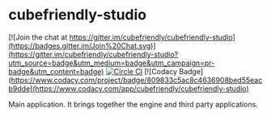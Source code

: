 # cubefriendly-studio

[![Join the chat at https://gitter.im/cubefriendly/cubefriendly-studio](https://badges.gitter.im/Join%20Chat.svg)](https://gitter.im/cubefriendly/cubefriendly-studio?utm_source=badge&utm_medium=badge&utm_campaign=pr-badge&utm_content=badge)
[![Circle CI](https://circleci.com/gh/cubefriendly/cubefriendly-studio.svg?style=svg)](https://circleci.com/gh/cubefriendly/cubefriendly-studio)
[![Codacy Badge](https://www.codacy.com/project/badge/809833c5ac8c4636908bed55eacb9dde](https://www.codacy.com/app/cubefriendly/cubefriendly-studio)

Main application. It brings together the engine and third party applications. 
